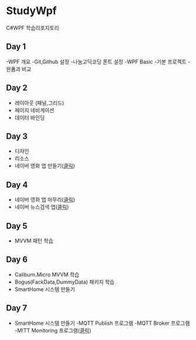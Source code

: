 # StudyWpf
C#WPF 학습리포지토리

## Day 1
-WPF 개요
-Git,Github 설정
-나눔고딕코딩 폰트 설정
-WPF Basic
  -기본 프로젝트
  -윈폼과 비교

## Day 2
- 레이아웃 (패널,그리드)
- 페이지 네비게이션
- 데이터 바인딩

## Day 3
- 디자인
- 리소스
- 네이버 영화 앱 만들기([클릭](https://github.com/ROJE100/StudyWpf/tree/main/portfolio#naver-%EC%98%81%ED%99%94%EA%B2%80%EC%83%89))

## Day 4
- 네이버 영화 앱 마무리([클릭](https://github.com/ROJE100/StudyWpf/tree/main/portfolio#naver-%EC%98%81%ED%99%94%EA%B2%80%EC%83%89))
- 네이버 뉴스검색 앱([클릭](https://github.com/ROJE100/StudyWpf/tree/main/portfolio#naver-%EB%89%B4%EC%8A%A4%EA%B2%80%EC%83%89))

## Day 5
- MVVM 패턴 학습

## Day 6
- Caliburn.Micro MVVM 학습
- Bogus(FackData,DummyData) 패키지 학습
- SmartHome 시스템 만들기

## Day 7
- SmartHome 시스템 만들기
  -MQTT Publish 프로그램
  -MQTT Broker 프로그램
  -M!TT Monitoring 프로그램([클릭](https://github.com/ROJE100/StudyWpf/tree/main/portfolio#smarthome-%EB%AA%A8%EB%8B%88%ED%84%B0%EB%A7%81%EC%95%B1))


